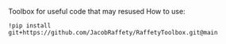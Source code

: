 Toolbox for useful code that may resused 
How to use: 

```
!pip install git+https://github.com/JacobRaffety/RaffetyToolbox.git@main
```
